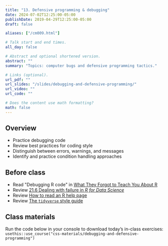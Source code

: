 ```yaml
---
title: "13. Defensive programming & debugging"
date: 2024-07-02T12:25:00-05:00
publishDate: 2019-04-29T12:25:00-05:00
draft: false

aliases: ["/cm009.html"]

# Talk start and end times.
all_day: false

# Abstract and optional shortened version.
abstract: ""
summary: "Topics: computer bugs and defensive programming tactics."

# Links (optional).
url_pdf: ""
url_slides: "/slides/debugging-and-defensive-programming/"
url_video: ""
url_code: ""

# Does the content use math formatting?
math: false
---
```




## Overview

* Practice debugging code 
* Review best practices for coding style
* Distinguish between errors, warnings, and messages
* Identify and practice condition handling approaches

<!--
* Introduce `traceback()` and explain how to read it
-->


## Before class

* Read "Debugging R code" in [What They Forgot to Teach You About R](https://rstats.wtf/debugging-r)
* Review [21.6 Dealing with failure in *R for Data Science*](http://r4ds.had.co.nz/iteration.html#dealing-with-failure)
* Review [How to read an R help page](http://socviz.co/appendix.html#how-to-read-an-r-help-page)
* Review [The `tidyverse` style guide](http://style.tidyverse.org/)


## Class materials

Run the code below in your console to download today’s in-class exercises: `usethis::use_course("css-materials/debugging-and-defensive-programming")`

<!--
* [Bugs and styling code](/notes/style-guide/)
* [Debugging and condition handling](/notes/condition-handling/)
* [*Naming things*](http://www2.stat.duke.edu/~rcs46/lectures_2015/01-markdown-git/slides/naming-slides/naming-slides.pdf) - by Jenny Bryan. A concise guide to naming files.
-->
